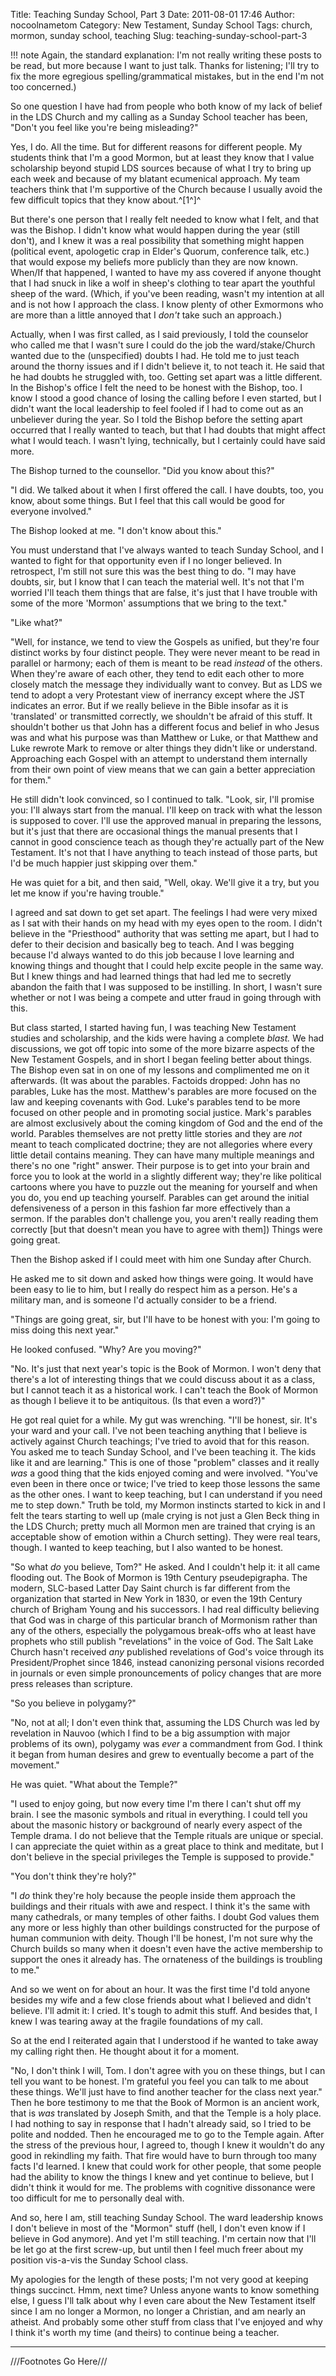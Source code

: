 Title: Teaching Sunday School, Part 3
Date: 2011-08-01 17:46
Author: nocoolnametom
Category: New Testament, Sunday School
Tags: church, mormon, sunday school, teaching
Slug: teaching-sunday-school-part-3

!!! note
    Again, the standard explanation: I'm not really writing these posts to
    be read, but more because I want to just talk. Thanks for listening; I'll try
    to fix the more egregious spelling/grammatical mistakes, but in the end I'm
    not too concerned.)

So one question I have had from people who both know of my lack of
belief in the LDS Church and my calling as a Sunday School teacher has been,
"Don't you feel like you're being misleading?"

Yes, I do. All the time. But for different reasons for different people.
My students think that I'm a good Mormon, but at least they know that I
value scholarship beyond stupid LDS sources because of what I try to bring up
each week and because of my blatant ecumenical approach. My team teachers
think that I'm supportive of the Church because I usually avoid the few difficult
topics that they know about.^[1^]^

[^1]: One exception that comes to mind: once a student in our class who enjoys
      reading obscure Mormon stuff (seriously, he brings up the Journal of
      Discourses about one a month!) mentioned an odd doctrine (I can't remember
      what it was, but I think it was about every human planet having its own
      savior) and thought the source was Brigham Young. I wasn't teaching, and my
      team teacher was a little flustered by the idea of Brigham teaching
      something like that. Trying to help, I tried to laugh it off with "Oh you
      know, Brother Brigham taught a lot of odd things about the nature of God and
      there's quite a few of those that the Church simply doesn't believe
      nowadays; you're free to disagree with Brigham if you want to."

      She got an angry look on her face and said simply, "No, people just wrote
      down what he was saying incorrectly." I couldn't really say anything else
      after that without starting something that I couldn't control and I wasn't
      sure what lay down that road, so I just let her stick with that line of
      apology. However, I have a lot of difficultly controlling my face, so I'm
      sure my discomfort with such an idea was pretty apparent. Though it's a
      common apology about Brigham's Adam-God doctrine, it's simply not true. He
      taught it often, not just one time where his remarks were incorrectly
      transcribed. He even included it in the Temple drama, for Pete's sake!

But there's one person that I really felt needed to know what I felt,
and that was the Bishop. I didn't know what would happen during the year (still
don't), and I knew it was a real possibility that something might happen
(political event, apologetic crap in Elder's Quorum, conference talk, etc.) that
would expose my beliefs more publicly than they are now known. When/If that
happened, I wanted to have my ass covered if anyone thought that I had snuck in
like a wolf in sheep's clothing to tear apart the youthful sheep of the ward.
(Which, if you've been reading, wasn't my intention at all and is not how I
approach the class. I know plenty of other Exmormons who are more than a little
annoyed that I *don't* take such an approach.)

Actually, when I was first called, as I said previously, I told the
counselor who called me that I wasn't sure I could do the job the
ward/stake/Church wanted due to the (unspecified) doubts I had. He told me to just teach around
the thorny issues and if I didn't believe it, to not teach it. He said that
he had doubts he struggled with, too. Getting set apart was a little
different. In the Bishop's office I felt the need to be honest with the Bishop, too. I
know I stood a good chance of losing the calling before I even started, but I
didn't want the local leadership to feel fooled if I had to come out as an
unbeliever during the year. So I told the Bishop before the setting apart occurred
that I really wanted to teach, but that I had doubts that might affect what I
would teach. I wasn't lying, technically, but I certainly could have said
more.

The Bishop turned to the counsellor. "Did you know about this?"

"I did. We talked about it when I first offered the call. I have doubts,
too, you know, about some things. But I feel that this call would be good
for everyone involved."

The Bishop looked at me. "I don't know about this."

You must understand that I've always wanted to teach Sunday School, and
I wanted to fight for that opportunity even if I no longer believed. In
retrospect, I'm still not sure this was the best thing to do. "I may have doubts, sir,
but I know that I can teach the material well. It's not that I'm worried I'll
teach them things that are false, it's just that I have trouble with some of
the more 'Mormon' assumptions that we bring to the text."

"Like what?"

"Well, for instance, we tend to view the Gospels as unified, but they're
four distinct works by four distinct people. They were never meant to be
read in parallel or harmony; each of them is meant to be read *instead* of the
others. When they're aware of each other, they tend to edit each other to more
closely match the message they individually want to convey. But as LDS we tend
to adopt a very Protestant view of inerrancy except where the JST indicates an
error. But if we really believe in the Bible insofar as it is 'translated' or
transmitted correctly, we shouldn't be afraid of this stuff. It
shouldn't bother us that John has a different focus and belief in who Jesus was
and what his purpose was than Matthew or Luke, or that Matthew and Luke rewrote
Mark to remove or alter things they didn't like or understand. Approaching each
Gospel with an attempt to understand them internally from their own point of
view means that we can gain a better appreciation for them."

He still didn't look convinced, so I continued to talk. "Look, sir, I'll
promise you: I'll always start from the manual. I'll keep on track with what
the lesson is supposed to cover. I'll use the approved manual in preparing the
lessons, but it's just that there are occasional things the manual presents that I
cannot in good conscience teach as though they're actually part of the New
Testament. It's not that I have anything to teach instead of those parts, but I'd be
much happier just skipping over them."

He was quiet for a bit, and then said, "Well, okay. We'll give it a try,
but you let me know if you're having trouble."

I agreed and sat down to get set apart. The feelings I had were very
mixed as I sat with their hands on my head with my eyes open to the room. I didn't
believe in the "Priesthood" authority that was setting me apart, but I had to
defer to their decision and basically beg to teach. And I was begging because
I'd always wanted to do this job because I love learning and knowing things and
thought that I could help excite people in the same way. But I knew things and
had learned things that had led me to secretly abandon the faith that I was
supposed to be instilling. In short, I wasn't sure whether or not I was being a
compete and utter fraud in going through with this.

But class started, I started having fun, I was teaching New Testament
studies and scholarship, and the kids were having a complete *blast.* We had
discussions, we got off topic into some of the more bizarre aspects of
the New Testament Gospels, and in short I began feeling better about things.
The Bishop even sat in on one of my lessons and complimented me on it afterwards.
(It was about the parables. Factoids dropped: John has no parables, Luke has
the most. Matthew's parables are more focused on the law and keeping covenants
with God. Luke's parables tend to be more focused on other people and in
promoting social justice. Mark's parables are almost exclusively about the coming
kingdom of God and the end of the world. Parables themselves are not pretty little
stories and they are *not* meant to teach complicated doctrine; they are not
allegories where every little detail contains meaning. They can have many multiple
meanings and there's no one "right" answer. Their purpose is to get into your
brain and force you to look at the world in a slightly different way; they're
like political cartoons where you have to puzzle out the meaning for
yourself and when you do, you end up teaching yourself. Parables can get around the
initial defensiveness of a person in this fashion far more effectively than a
sermon. If the parables don't challenge you, you aren't really reading them
correctly [but that doesn't mean you have to agree with them]) Things were going
great.

Then the Bishop asked if I could meet with him one Sunday after Church.

He asked me to sit down and asked how things were going. It would have
been easy to lie to him, but I really do respect him as a person. He's a military
man, and is someone I'd actually consider to be a friend.

"Things are going great, sir, but I'll have to be honest with you: I'm
going to miss doing this next year."

He looked confused. "Why? Are you moving?"

"No. It's just that next year's topic is the Book of Mormon. I won't
deny that there's a lot of interesting things that we could discuss about it as a
class, but I cannot teach it as a historical work. I can't teach the Book of
Mormon as though I believe it to be antiquitous. (Is that even a word?)"

He got real quiet for a while. My gut was wrenching. "I'll be honest,
sir. It's your ward and your call. I've not been teaching anything that I believe
is actively against Church teachings; I've tried to avoid that for this
reason. You asked me to teach Sunday School, and I've been teaching it. The kids
like it and are learning." This is one of those "problem" classes and it really
*was* a good thing that the kids enjoyed coming and were involved. "You've even been
in there once or twice; I've tried to keep those lessons the same as the other
ones. I want to keep teaching, but I can understand if you need me to step
down." Truth be told, my Mormon instincts started to kick in and I felt the tears
starting to well up (male crying is not just a Glen Beck thing in the LDS Church;
pretty much all Mormon men are trained that crying is an acceptable show of
emotion within a Church setting). They were real tears, though. I wanted to
keep teaching, but I also wanted to be honest.

"So what *do* you believe, Tom?" He asked. And I couldn't help it: it
all came flooding out. The Book of Mormon is 19th Century pseudepigrapha. The
modern, SLC-based Latter Day Saint church is far different from the
organization that started in New York in 1830, or even the 19th Century church of Brigham
Young and his successors. I had real difficulty believing that God was in
charge of this particular branch of Mormonism rather than any of the others,
especially the polygamous break-offs who at least have prophets who still
publish "revelations" in the voice of God. The Salt Lake Church hasn't
received *any* published revelations of God's voice through its
President/Prophet since 1846, instead canonizing personal visions recorded in journals or
even simple pronouncements of policy changes that are more press releases
than scripture.

"So you believe in polygamy?"

"No, not at all; I don't even think that, assuming the LDS Church was
led by revelation in Nauvoo (which I find to be a big assumption with major
problems of its own), polygamy was *ever* a commandment from God. I think it
began from human desires and grew to eventually become a part of the movement."

He was quiet. "What about the Temple?"

"I used to enjoy going, but now every time I'm there I can't shut off my
brain. I see the masonic symbols and ritual in everything. I could tell you
about the masonic history or background of nearly every aspect of the Temple
drama. I do not believe that the Temple rituals are unique or special. I can
appreciate the quiet within as a great place to think and meditate, but I don't
believe in the special privileges the Temple is supposed to provide."

"You don't think they're holy?"

"I *do* think they're holy because the people inside them approach the
buildings and their rituals with awe and respect. I think it's the same with
many cathedrals, or many temples of other faiths. I doubt God values them
any more or less highly than other buildings constructed for the purpose of human
communion with deity. Though I'll be honest, I'm not sure why the Church builds
so many when it doesn't even have the active membership to support the ones it
already has. The ornateness of the buildings is troubling to me."

And so we went on for about an hour. It was the first time I'd told
anyone besides my wife and a few close friends about what I believed and
didn't believe. I'll admit it: I cried. It's tough to admit this stuff. And
besides that, I knew I was tearing away at the fragile foundations of my call.

So at the end I reiterated again that I understood if he wanted to take
away my calling right then. He thought about it for a moment.

"No, I don't think I will, Tom. I don't agree with you on these things,
but I can tell you want to be honest. I'm grateful you feel you can talk to
me about these things. We'll just have to find another teacher for the class
next year." Then he bore testimony to me that the Book of Mormon is an ancient
work, that is *was* translated by Joseph Smith, and that the Temple is a holy
place. I had nothing to say in response that I hadn't already said, so I tried to be
polite and nodded. Then he encouraged me to go to the Temple again. After the
stress of the previous hour, I agreed to, though I knew it wouldn't do any
good in rekindling my faith. That fire would have to burn through too many
facts I'd learned. I knew that could work for other people, that some people had
the ability to know the things I knew and yet continue to believe, but I
didn't think it would for me. The problems with cognitive dissonance were
too difficult for me to personally deal with.

And so, here I am, still teaching Sunday School. The ward leadership
knows I don't believe in most of the "Mormon" stuff (hell, I don't even know if
I believe in God anymore). And yet I'm still teaching. I'm certain now
that I'll be let go at the first screw-up, but until then I feel much freer about
my position vis-a-vis the Sunday School class.

My apologies for the length of these posts; I'm not very good at keeping
things succinct. Hmm, next time? Unless anyone wants to know something else, I
guess I'll talk about why I even care about the New Testament itself since I
am no longer a Mormon, no longer a Christian, and am nearly an atheist. And
probably some other stuff from class that I've enjoyed and why I think it's
worth my time (and theirs) to continue being a teacher.

<div class="footnotes">

* * * * *

///Footnotes Go Here///
</div>
